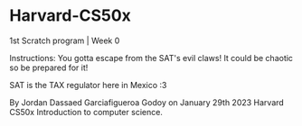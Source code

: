 # Harvard-CS50x
1st Scratch program | Week 0

Instructions:
You gotta escape from the SAT's evil claws! It could be chaotic so be prepared for it!

SAT is the TAX regulator here in Mexico :3

By Jordan Dassaed Garciafigueroa Godoy on January 29th 2023
Harvard CS50x Introduction to computer science.
